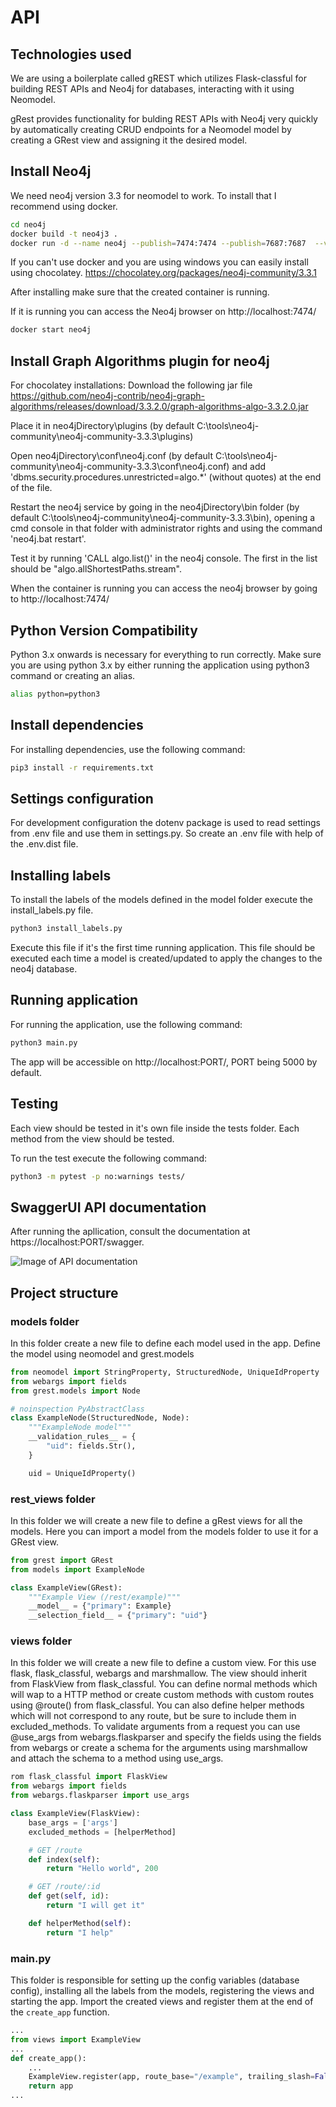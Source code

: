 # API

## Technologies used

We are using a boilerplate called gREST which utilizes Flask-classful for building REST APIs and Neo4j for databases, interacting with it using Neomodel.

gRest provides functionality for bulding REST APIs with Neo4j very quickly by automatically creating CRUD endpoints for a Neomodel model by creating a GRest view and assigning it the desired model.

## Install Neo4j

We need neo4j version 3.3 for neomodel to work. To install that I recommend using docker.

```bash
cd neo4j
docker build -t neo4j3 .
docker run -d --name neo4j --publish=7474:7474 --publish=7687:7687  --volume=$HOME/neo4j/data:/data neo4j3
```

If you can't use docker and you are using windows you can easily install using chocolatey.
https://chocolatey.org/packages/neo4j-community/3.3.1

After installing make sure that the created container is running.

If it is running you can access the Neo4j browser on http://localhost:7474/

```bash
docker start neo4j
```

## Install Graph Algorithms plugin for neo4j 

For chocolatey installations:
Download the following jar file https://github.com/neo4j-contrib/neo4j-graph-algorithms/releases/download/3.3.2.0/graph-algorithms-algo-3.3.2.0.jar

Place it in neo4jDirectory\plugins (by default C:\tools\neo4j-community\neo4j-community-3.3.3\plugins)

Open neo4jDirectory\conf\neo4j.conf (by default C:\tools\neo4j-community\neo4j-community-3.3.3\conf\neo4j.conf) and add 'dbms.security.procedures.unrestricted=algo.*' (without quotes) at the end of the file.

Restart the neo4j service by going in the neo4jDirectory\bin folder (by default C:\tools\neo4j-community\neo4j-community-3.3.3\bin), opening a cmd console in that folder with administrator rights and using the command 'neo4j.bat restart'.

Test it by running 'CALL algo.list()' in the neo4j console. The first in the list should be "algo.allShortestPaths.stream".



When the container is running you can access the neo4j browser by going to http://localhost:7474/

## Python Version Compatibility

Python 3.x onwards is necessary for everything to run correctly.
Make sure you are using python 3.x by either running the application using python3 command or creating an alias.

```bash
alias python=python3
```

## Install dependencies

For installing dependencies, use the following command:

```bash
pip3 install -r requirements.txt
```

## Settings configuration

For development configuration the dotenv package is used to read settings from .env file and use them in settings.py.
So create an .env file with help of the .env.dist file.

## Installing labels

To install the labels of the models defined in the model folder execute the install_labels.py file.

```bash
python3 install_labels.py
```

Execute this file if it's the first time running application.
This file should be executed each time a model is created/updated to apply the changes to the neo4j database.

## Running application

For running the application, use the following command:

```bash
python3 main.py
```

The app will be accessible on http://localhost:PORT/, PORT being 5000 by default.

## Testing

Each view should be tested in it's own file inside the tests folder.
Each method from the view should be tested.

To run the test execute the following command:

```bash
python3 -m pytest -p no:warnings tests/
```
## SwaggerUI API documentation

After running the apllication, consult the documentation at https://localhost:PORT/swagger.

![Image of API documentation](https://github.com/dobredani/VA-AR-FII/blob/master/Backend/api/SwaggerUI%20API%20documentation.PNG)

## Project structure

### models folder

In this folder create a new file to define each model used in the app.
Define the model using neomodel and grest.models

```/models/example.py
from neomodel import StringProperty, StructuredNode, UniqueIdProperty
from webargs import fields
from grest.models import Node

# noinspection PyAbstractClass
class ExampleNode(StructuredNode, Node):
    """ExampleNode model"""
    __validation_rules__ = {
        "uid": fields.Str(),
    }

    uid = UniqueIdProperty()
```

### rest_views folder

In this folder we will create a new file to define a gRest views for all the models.
Here you can import a model from the models folder to use it for a GRest view.

```/rest_views/example.py
from grest import GRest
from models import ExampleNode

class ExampleView(GRest):
    """Example View (/rest/example)"""
    __model__ = {"primary": Example}
    __selection_field__ = {"primary": "uid"}
```

### views folder

In this folder we will create a new file to define a custom view.
For this use flask, flask_classful, webargs and marshmallow. The view should inherit from FlaskView from flask_classful.
You can define normal methods which will wap to a HTTP method or create custom methods with custom routes using @route() from flask_classful.
You can also define helper methods which will not correspond to any route, but be sure to include them in excluded_methods.
To validate arguments from a request you can use @use_args from webargs.flaskparser and specify the fields using the fields from webargs or create a schema for the arguments using marshmallow and attach the schema to a method using use_args.

```/views/example.py
rom flask_classful import FlaskView
from webargs import fields
from webargs.flaskparser import use_args

class ExampleView(FlaskView):
    base_args = ['args']
    excluded_methods = [helperMethod]

    # GET /route
    def index(self):
        return "Hello world", 200

    # GET /route/:id
    def get(self, id):
        return "I will get it"

    def helperMethod(self):
        return "I help"

```

### main.py

This folder is responsible for setting up the config variables (database config), installing all the labels from the models, registering the views and starting the app.
Import the created views and register them at the end of the `create_app` function.

```main.py
...
from views import ExampleView
...
def create_app():
    ...
    ExampleView.register(app, route_base="/example", trailing_slash=False)
    return app
...
```
